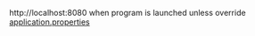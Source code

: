 http://localhost:8080 when program is launched unless override [application.properties](/src/main/resources/application.properties)